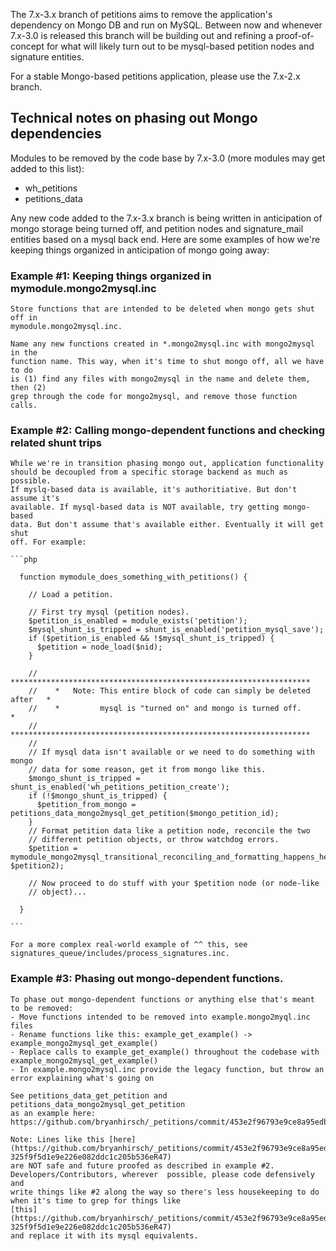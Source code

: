 The 7.x-3.x branch of petitions aims to remove the application's dependency on
Mongo DB and run on MySQL. Between now and whenever 7.x-3.0 is released this
branch will be building out and refining a proof-of-concept for what will likely
turn out to be mysql-based petition nodes and signature entities.

For a stable Mongo-based petitions application, please use the 7.x-2.x branch.


Technical notes on phasing out Mongo dependencies
-------------------------------------------------

  Modules to be removed by the code base by 7.x-3.0 (more modules may get added
  to this list):
  - wh_petitions
  - petitions_data

  Any new code added to the 7.x-3.x branch is being written in anticipation of
  mongo storage being turned off, and petition nodes and signature_mail entities
  based on a mysql back end. Here are some examples of how we're keeping things
  organized in anticipation of mongo going away:

  ### Example #1: Keeping things organized in mymodule.mongo2mysql.inc

    Store functions that are intended to be deleted when mongo gets shut off in
    mymodule.mongo2mysql.inc.

    Name any new functions created in *.mongo2mysql.inc with mongo2mysql in the
    function name. This way, when it's time to shut mongo off, all we have to do
    is (1) find any files with mongo2mysql in the name and delete them, then (2)
    grep through the code for mongo2mysql, and remove those function calls.


  ### Example #2: Calling mongo-dependent functions and checking related shunt trips

    While we're in transition phasing mongo out, application functionality
    should be decoupled from a specific storage backend as much as possible.
    If myslq-based data is available, it's authoritiative. But don't assume it's
    available. If mysql-based data is NOT available, try getting mongo-based
    data. But don't assume that's available either. Eventually it will get shut
    off. For example:

    ```php

      function mymodule_does_something_with_petitions() {

        // Load a petition.
        
        // First try mysql (petition nodes).
        $petition_is_enabled = module_exists('petition');
        $mysql_shunt_is_tripped = shunt_is_enabled('petition_mysql_save');
        if ($petition_is_enabled && !$mysql_shunt_is_tripped) {
          $petition = node_load($nid);
        }

        //    *******************************************************************
        //    *   Note: This entire block of code can simply be deleted after   *
        //    *         mysql is "turned on" and mongo is turned off.           *
        //    *******************************************************************
        //
        // If mysql data isn't available or we need to do something with mongo
        // data for some reason, get it from mongo like this.
        $mongo_shunt_is_tripped = shunt_is_enabled('wh_petitions_petition_create');
        if (!$mongo_shunt_is_tripped) {
          $petition_from_mongo = petitions_data_mongo2mysql_get_petition($mongo_petition_id);
        }
        // Format petition data like a petition node, reconcile the two
        // different petition objects, or throw watchdog errors.
        $petition = mymodule_mongo2mysql_transitional_reconciling_and_formatting_happens_here($petition, $petition2);

        // Now proceed to do stuff with your $petition node (or node-like
        // object)...

      }

    ```

    For a more complex real-world example of ^^ this, see signatures_queue/includes/process_signatures.inc.


  ### Example #3: Phasing out mongo-dependent functions.

    To phase out mongo-dependent functions or anything else that's meant to be removed:
    - Move functions intended to be removed into example.mongo2myql.inc files
    - Rename functions like this: example_get_example() -> example_mongo2mysql_get_example()
    - Replace calls to example_get_example() throughout the codebase with example_mongo2mysql_get_example()
    - In example.mongo2mysql.inc provide the legacy function, but throw an error explaining what's going on

    See petitions_data_get_petition and petitions_data_mongo2mysql_get_petition
    as an example here:
    https://github.com/bryanhirsch/_petitions/commit/453e2f96793e9ce8a95edbc325497bfebd298942

    Note: Lines like this [here](https://github.com/bryanhirsch/_petitions/commit/453e2f96793e9ce8a95edbc325497bfebd298942#diff-325f9f5d1e9e226e082ddc1c205b536eR47)
    are NOT safe and future proofed as described in example #2.
    Developers/Contributors, wherever  possible, please code defensively and
    write things like #2 along the way so there's less housekeeping to do when it's time to grep for things like
    [this](https://github.com/bryanhirsch/_petitions/commit/453e2f96793e9ce8a95edbc325497bfebd298942#diff-325f9f5d1e9e226e082ddc1c205b536eR47)
    and replace it with its mysql equivalents.

